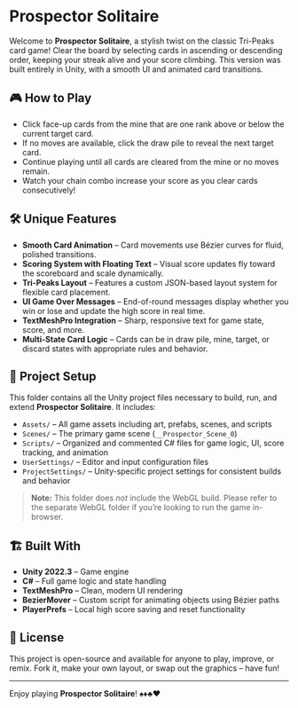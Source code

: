 # Prospector Solitaire

Welcome to **Prospector Solitaire**, a stylish twist on the classic Tri-Peaks card game! Clear the board by selecting cards in ascending or descending order, keeping your streak alive and your score climbing. This version was built entirely in Unity, with a smooth UI and animated card transitions.

## 🎮 How to Play
- Click face-up cards from the mine that are one rank above or below the current target card.
- If no moves are available, click the draw pile to reveal the next target card.
- Continue playing until all cards are cleared from the mine or no moves remain.
- Watch your chain combo increase your score as you clear cards consecutively!

## 🛠 Unique Features
- **Smooth Card Animation** – Card movements use Bézier curves for fluid, polished transitions.
- **Scoring System with Floating Text** – Visual score updates fly toward the scoreboard and scale dynamically.
- **Tri-Peaks Layout** – Features a custom JSON-based layout system for flexible card placement.
- **UI Game Over Messages** – End-of-round messages display whether you win or lose and update the high score in real time.
- **TextMeshPro Integration** – Sharp, responsive text for game state, score, and more.
- **Multi-State Card Logic** – Cards can be in draw pile, mine, target, or discard states with appropriate rules and behavior.

## 🧪 Project Setup
This folder contains all the Unity project files necessary to build, run, and extend **Prospector Solitaire**. It includes:
- `Assets/` – All game assets including art, prefabs, scenes, and scripts
- `Scenes/` – The primary game scene (`__Prospector_Scene_0`)
- `Scripts/` – Organized and commented C# files for game logic, UI, score tracking, and animation
- `UserSettings/` – Editor and input configuration files
- `ProjectSettings/` – Unity-specific project settings for consistent builds and behavior

> **Note:** This folder does *not* include the WebGL build. Please refer to the separate WebGL folder if you’re looking to run the game in-browser.

## 🏗 Built With
- **Unity 2022.3** – Game engine
- **C#** – Full game logic and state handling
- **TextMeshPro** – Clean, modern UI rendering
- **BezierMover** – Custom script for animating objects using Bézier paths
- **PlayerPrefs** – Local high score saving and reset functionality

## 📜 License
This project is open-source and available for anyone to play, improve, or remix. Fork it, make your own layout, or swap out the graphics – have fun!

---

Enjoy playing **Prospector Solitaire**! ♠️♦️♣️♥️
